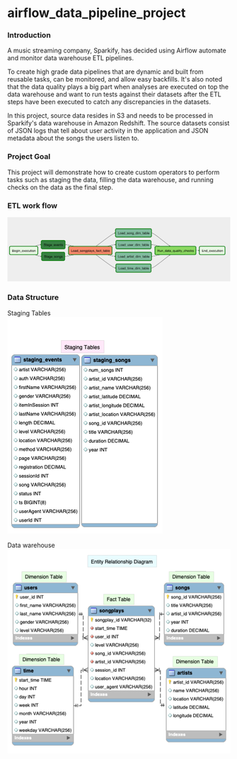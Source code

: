 # airflow_data_pipeline_project

### Introduction
A music streaming company, Sparkify, has decided using Airflow automate and monitor data warehouse ETL pipelines.

To create high grade data pipelines that are dynamic and built from reusable tasks, can be monitored, and allow easy backfills. It's also noted that the data quality plays a big part when analyses are executed on top the data warehouse and want to run tests against their datasets after the ETL steps have been executed to catch any discrepancies in the datasets.

In this project, source data resides in S3 and needs to be processed in Sparkify's data warehouse in Amazon Redshift. The source datasets consist of JSON logs that tell about user activity in the application and JSON metadata about the songs the users listen to.

### Project Goal

This project will demonstrate how to create custom operators to perform tasks such as staging the data, filling the data warehouse, and running checks on the data as the final step.

### ETL work flow

![dag lineage](image/dag_lineage.png)


### Data Structure 
Staging Tables <br>
![tables](image/staging_tables.png)

Data warehouse <br>
![tables](image/Erd_dwh.png)


